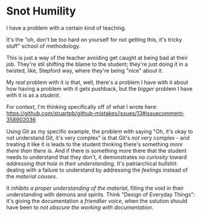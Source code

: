 # Snot Humility

I have a problem with a certain kind of teaching.

It's the "oh, don't be too hard on yourself for not getting this, it's tricky stuff" school of methodology.

This is just a way of the teacher avoiding get caught at being bad at their job. They're stil shifting the blame to the student; they're just doing it in a twisted, like, Stepford way, where they're being "nice" about it.

My *real* problem with it is that, well, there's a problem I have with it about how having a problem with it gets pushback, but the *bigger* problem I have with it is as a *student*.

For context, I'm thinking specifically off of what I wrote here: https://github.com/stuartpb/github-mistakes/issues/13#issuecomment-358902036

Using Git as my specific example, the problem with saying "Oh, it's okay to not understand Git, it's very complex" is that Git's *not* very complex - and treating it like it *is* leads to the student thinking there's something *more there than there is*. And if there *is* something more there that the student needs to understand that they don't, it demonstrates *no curiosity* toward *addressing that hole in their understanding*. It's patriarchical bullshit: dealing with a failure to understand by addressing the *feelings* instead of the *material causes*.

It *inhibits a proper understanding of the material*, filling the void in their understanding with demons and spirits. Think "Design of Everyday Things": it's giving the documentation a *friendlier voice*, when the solution should have been to *not obscure the working with documentation*.
